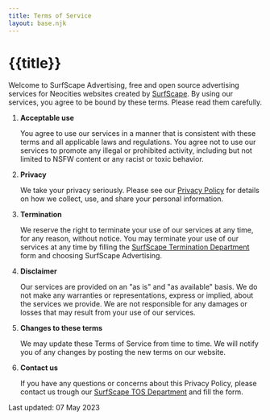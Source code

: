 ```yaml
---
title: Terms of Service
layout: base.njk
---
```


# {{title}}

Welcome to SurfScape Advertising, free and open source advertising services for Neocities websites created by [SurfScape](https://surfscape.neocities.org). By using our services, you agree to be bound by these terms. Please read them carefully.

1. **Acceptable use**

   You agree to use our services in a manner that is consistent with these terms and all applicable laws and regulations. You agree not to use our services to promote any illegal or prohibited activity, including but not limited to NSFW content or any racist or toxic behavior.

2. **Privacy**

   We take your privacy seriously. Please see our [Privacy Policy](/privacy) for details on how we collect, use, and share your personal information.

3. **Termination**

   We reserve the right to terminate your use of our services at any time, for any reason, without notice. You may terminate your use of our services at any time by filling the [SurfScape Termination Department](https://surfscape.neocities.org/departments/termination) form and choosing SurfScape Advertising.

4. **Disclaimer**

   Our services are provided on an "as is" and "as available" basis. We do not make any warranties or representations, express or implied, about the services we provide. We are not responsible for any damages or losses that may result from your use of our services.

5. **Changes to these terms**

   We may update these Terms of Service from time to time. We will notify you of any changes by posting the new terms on our website.

6. **Contact us**

   If you have any questions or concerns about this Privacy Policy, please contact us trough our [SurfScape TOS Department](https://surfscape.neocities.org/department/tos) and fill the form.

Last updated: 07 May 2023
